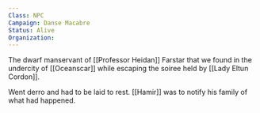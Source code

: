 ```yaml
---
Class: NPC
Campaign: Danse Macabre
Status: Alive
Organization:
---
```

The dwarf manservant of [[Professor Heidan]] Farstar that we found in the undercity of [[Oceanscar]]  while escaping the soiree held by [[Lady Eltun Cordon]].

Went derro and had to be laid to rest. [[Hamir]] was to notify his family of what had happened.